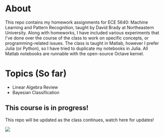 # About
This repo contains my homework assignments for ECE 5640: Machine Learning and Pattern Recognition, taught by David Brady at Northeastern University.  Along with homeworks, I have included various experiments that I've done over the course of the class to work on specific concepts, or programming-related issues.  The class is taught in Matlab, however I prefer Julia (or Python), so I have tried to duplicate my notebooks in Julia.  All Matlab notebooks are runnable with the open-source Octave kernel.

# Topics (So far)
+ Linear Algebra Review
+ Bayesian Classification

## This course is in progress! 
This repo will be updated as the class continues, watch here for updates!

![](https://sitecorecdn.azureedge.net/-/media/www/images/resources/tools/machine-learning-quiz/machine-learning-quiz-desktop-668x413-04.gif?la=en&rev=59c93289-7ae9-4ca9-8874-b264769148be&date=1755050343&hash=3B07A43F9420AF9E2C357360F398795D0ECC1337)